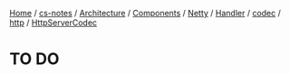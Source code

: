 [Home](https://mengxianbin.github.io) /
[cs-notes](https://mengxianbin.github.io/cs-notes/site) /
[Architecture](https://mengxianbin.github.io/cs-notes/site/Architecture) /
[Components](https://mengxianbin.github.io/cs-notes/site/Architecture/Components) /
[Netty](https://mengxianbin.github.io/cs-notes/site/Architecture/Components/Netty) /
[Handler](https://mengxianbin.github.io/cs-notes/site/Architecture/Components/Netty/Handler) /
[codec](https://mengxianbin.github.io/cs-notes/site/Architecture/Components/Netty/Handler/codec) /
[http](https://mengxianbin.github.io/cs-notes/site/Architecture/Components/Netty/Handler/codec/http) /
[HttpServerCodec](https://mengxianbin.github.io/cs-notes/site/Architecture/Components/Netty/Handler/codec/http/HttpServerCodec)

# TO DO
